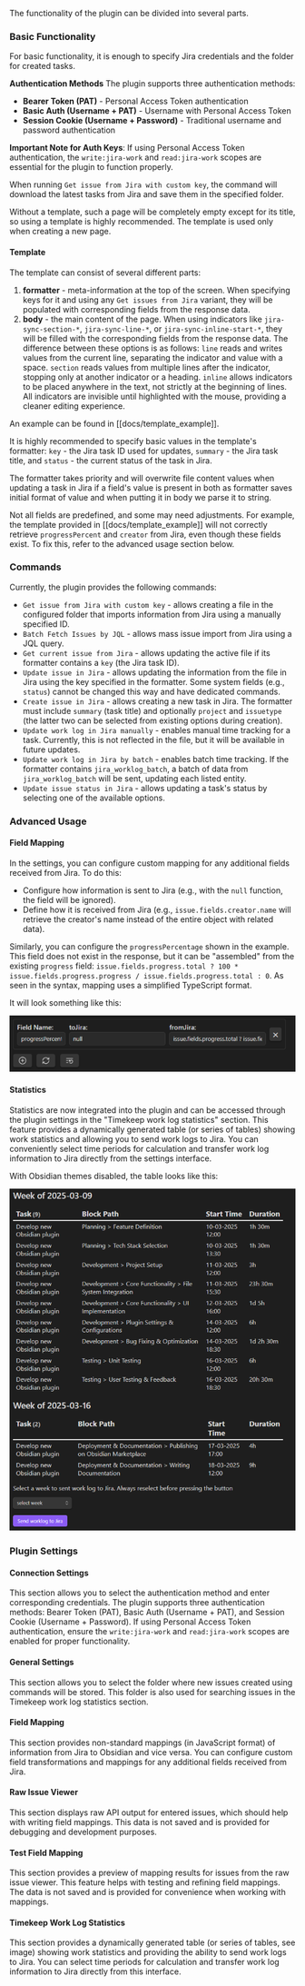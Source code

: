 The functionality of the plugin can be divided into several parts.

### Basic Functionality
For basic functionality, it is enough to specify Jira credentials and the folder for created tasks.

**Authentication Methods**
The plugin supports three authentication methods:
- **Bearer Token (PAT)** - Personal Access Token authentication
- **Basic Auth (Username + PAT)** - Username with Personal Access Token
- **Session Cookie (Username + Password)** - Traditional username and password authentication

**Important Note for Auth Keys**: If using Personal Access Token authentication, the `write:jira-work` and `read:jira-work` scopes are essential for the plugin to function properly.

When running `Get issue from Jira with custom key`, the command will download the latest tasks from Jira and save them in the specified folder.

Without a template, such a page will be completely empty except for its title, so using a template is highly recommended. The template is used only when creating a new page.

#### Template
The template can consist of several different parts:
1. **formatter** - meta-information at the top of the screen. When specifying keys for it and using any `Get issues from Jira` variant, they will be populated with corresponding fields from the response data.
2. **body** - the main content of the page. When using indicators like `jira-sync-section-*`, `jira-sync-line-*`, or `jira-sync-inline-start-*`, they will be filled with the corresponding fields from the response data. The difference between these options is as follows: `line` reads and writes values from the current line, separating the indicator and value with a space. `section` reads values from multiple lines after the indicator, stopping only at another indicator or a heading. `inline` allows indicators to be placed anywhere in the text, not strictly at the beginning of lines. All indicators are invisible until highlighted with the mouse, providing a cleaner editing experience.

An example can be found in [[docs/template_example]].

It is highly recommended to specify basic values in the template's formatter: `key` - the Jira task ID used for updates, `summary` - the Jira task title, and `status` - the current status of the task in Jira.

The formatter takes priority and will overwrite file content values when updating a task in Jira if a field's value is present in both as formatter saves initial format of value and when putting it in body we parse it to string.

Not all fields are predefined, and some may need adjustments. For example, the template provided in [[docs/template_example]] will not correctly retrieve `progressPercent` and `creator` from Jira, even though these fields exist. To fix this, refer to the advanced usage section below.

### Commands

Currently, the plugin provides the following commands:
- `Get issue from Jira with custom key` - allows creating a file in the configured folder that imports information from Jira using a manually specified ID.
- `Batch Fetch Issues by JQL` - allows mass issue import from Jira using a JQL query.
- `Get current issue from Jira` - allows updating the active file if its formatter contains a `key` (the Jira task ID).
- `Update issue in Jira` - allows updating the information from the file in Jira using the key specified in the formatter. Some system fields (e.g., `status`) cannot be changed this way and have dedicated commands.
- `Create issue in Jira` - allows creating a new task in Jira. The formatter must include `summary` (task title) and optionally `project` and `issuetype` (the latter two can be selected from existing options during creation).
- `Update work log in Jira manually` - enables manual time tracking for a task. Currently, this is not reflected in the file, but it will be available in future updates.
- `Update work log in Jira by batch` - enables batch time tracking. If the formatter contains `jira_worklog_batch`, a batch of data from `jira_worklog_batch` will be sent, updating each listed entity.
- `Update issue status in Jira` - allows updating a task's status by selecting one of the available options.

### Advanced Usage

#### Field Mapping
In the settings, you can configure custom mapping for any additional fields received from Jira. To do this:
- Configure how information is sent to Jira (e.g., with the `null` function, the field will be ignored).
- Define how it is received from Jira (e.g., `issue.fields.creator.name` will retrieve the creator's name instead of the entire object with related data).

Similarly, you can configure the `progressPercentage` shown in the example. This field does not exist in the response, but it can be "assembled" from the existing `progress` field: `issue.fields.progress.total ? 100 * issue.fields.progress.progress / issue.fields.progress.total : 0`. As seen in the syntax, mapping uses a simplified TypeScript format.

It will look something like this:

![](images/progressPercentageExample.png)

#### Statistics
Statistics are now integrated into the plugin and can be accessed through the plugin settings in the "Timekeep work log statistics" section. This feature provides a dynamically generated table (or series of tables) showing work statistics and allowing you to send work logs to Jira. You can conveniently select time periods for calculation and transfer work log information to Jira directly from the settings interface.

With Obsidian themes disabled, the table looks like this:

![](images/statisticsExample.png)

### Plugin Settings

#### Connection Settings
This section allows you to select the authentication method and enter corresponding credentials. The plugin supports three authentication methods: Bearer Token (PAT), Basic Auth (Username + PAT), and Session Cookie (Username + Password). If using Personal Access Token authentication, ensure the `write:jira-work` and `read:jira-work` scopes are enabled for proper functionality.

#### General Settings
This section allows you to select the folder where new issues created using commands will be stored. This folder is also used for searching issues in the Timekeep work log statistics section.

#### Field Mapping
This section provides non-standard mappings (in JavaScript format) of information from Jira to Obsidian and vice versa. You can configure custom field transformations and mappings for any additional fields received from Jira.

#### Raw Issue Viewer
This section displays raw API output for entered issues, which should help with writing field mappings. This data is not saved and is provided for debugging and development purposes.

#### Test Field Mapping
This section provides a preview of mapping results for issues from the raw issue viewer. This feature helps with testing and refining field mappings. The data is not saved and is provided for convenience when working with mappings.

#### Timekeep Work Log Statistics
This section provides a dynamically generated table (or series of tables, see image) showing work statistics and providing the ability to send work logs to Jira. You can select time periods for calculation and transfer work log information to Jira directly from this interface.
